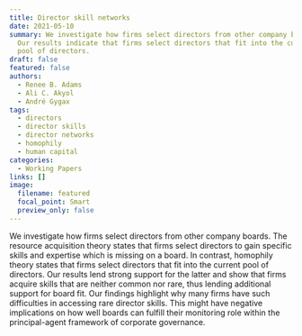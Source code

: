 ```yaml
---
title: Director skill networks
date: 2021-05-10
summary: We investigate how firms select directors from other company boards.
  Our results indicate that firms select directors that fit into the current
  pool of directors.
draft: false
featured: false
authors:
  - Renee B. Adams
  - Ali C. Akyol
  - André Gygax
tags:
  - directors
  - director skills
  - director networks
  - homophily
  - human capital
categories:
  - Working Papers
links: []
image:
  filename: featured
  focal_point: Smart
  preview_only: false
---
```

We investigate how firms select directors from other company boards. The resource acquisition theory states that firms select directors to gain specific skills and expertise which is missing on a board. In contrast, homophily theory states that firms select directors that fit into the current pool of directors. Our results lend strong support for the latter and show that firms acquire skills that are neither common nor rare, thus lending additional support for board fit. Our findings highlight why many firms have such difficulties in accessing rare director skills. This might have negative implications on how well boards can fulfill their monitoring role within the principal-agent framework of corporate governance.
